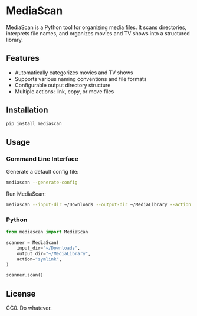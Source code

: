 # MediaScan

MediaScan is a Python tool for organizing media files. It scans directories, interprets file names, and organizes movies and TV shows into a structured library.

## Features

- Automatically categorizes movies and TV shows
- Supports various naming conventions and file formats
- Configurable output directory structure
- Multiple actions: link, copy, or move files

## Installation

```bash
pip install mediascan
```

## Usage

### Command Line Interface

Generate a default config file:

```bash
mediascan --generate-config
```

Run MediaScan:

```bash
mediascan --input-dir ~/Downloads --output-dir ~/MediaLibrary --action link
```

### Python

```python
from mediascan import MediaScan

scanner = MediaScan(
    input_dir="~/Downloads",
    output_dir="~/MediaLibrary",
    action="symlink",
)

scanner.scan()
```

## License

CC0. Do whatever.
